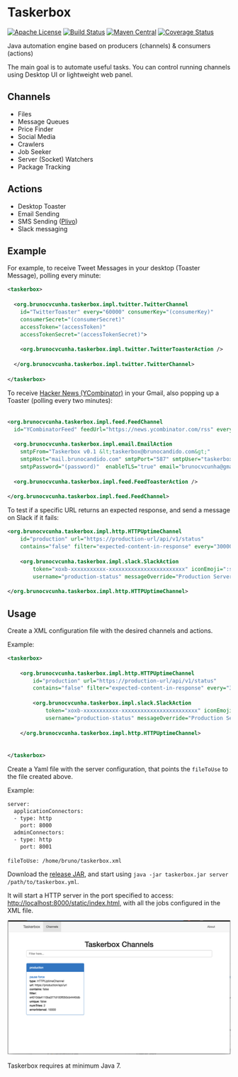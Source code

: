 Taskerbox
========

[![Apache License](http://img.shields.io/badge/license-ASL-blue.svg)](https://github.com/brunocvcunha/taskerbox/blob/master/LICENSE)
[![Build Status](https://travis-ci.org/brunocvcunha/taskerbox.svg)](https://travis-ci.org/brunocvcunha/taskerbox)
[![Maven Central](https://maven-badges.herokuapp.com/maven-central/org.brunocvcunha.taskerbox/taskerbox/badge.svg)](https://maven-badges.herokuapp.com/maven-central/org.brunocvcunha.taskerbox/taskerbox)
[![Coverage Status](https://coveralls.io/repos/github/brunocvcunha/taskerbox/badge.svg?branch=master)](https://coveralls.io/github/brunocvcunha/taskerbox?branch=master)

Java automation engine based on producers (channels) &amp; consumers (actions)

The main goal is to automate useful tasks. You can control running channels using Desktop UI or lightweight web panel.

Channels
--------
- Files
- Message Queues
- Price Finder
- Social Media
- Crawlers
- Job Seeker
- Server (Socket) Watchers
- Package Tracking

Actions
--------
- Desktop Toaster
- Email Sending
- SMS Sending ([Plivo](https://www.plivo.com/))
- Slack messaging


Example
--------

For example, to receive Tweet Messages in your desktop (Toaster Message), polling every minute:
```xml
<taskerbox>

  <org.brunocvcunha.taskerbox.impl.twitter.TwitterChannel
    id="TwitterToaster" every="60000" consumerKey="(consumerKey)"
    consumerSecret="(consumerSecret)"
    accessToken="(accessToken)"
    accessTokenSecret="(accessTokenSecret)">

    <org.brunocvcunha.taskerbox.impl.twitter.TwitterToasterAction />

  </org.brunocvcunha.taskerbox.impl.twitter.TwitterChannel>

</taskerbox>

```

To receive [Hacker News (YCombinator)](https://news.ycombinator.com/) in your Gmail, also popping up a Toaster (polling every two minutes):
```xml

<org.brunocvcunha.taskerbox.impl.feed.FeedChannel
  id="YCombinatorFeed" feedUrl="https://news.ycombinator.com/rss" every="120000">

  <org.brunocvcunha.taskerbox.impl.email.EmailAction
    smtpFrom="Taskerbox v0.1 &lt;taskerbox@brunocandido.com&gt;"
    smtpHost="mail.brunocandido.com" smtpPort="587" smtpUser="taskerbox@brunocandido.com"
    smtpPassword="(password)"  enableTLS="true" email="brunocvcunha@gmail.com" />

  <org.brunocvcunha.taskerbox.impl.feed.FeedToasterAction />

</org.brunocvcunha.taskerbox.impl.feed.FeedChannel>

```

To test if a specific URL returns an expected response, and send a message on Slack if it fails:

```xml
<org.brunocvcunha.taskerbox.impl.http.HTTPUptimeChannel
	id="production" url="https://production-url/api/v1/status"
	contains="false" filter="expected-content-in-response" every="300000" numTries="2">

	<org.brunocvcunha.taskerbox.impl.slack.SlackAction
		token="xoxb-xxxxxxxxxxx-xxxxxxxxxxxxxxxxxxxxxxxx" iconEmoji=":see_no_evil:" slackChannel="#production"
		username="production-status" messageOverride="Production Server is down. Please check https://production-url/"/>

</org.brunocvcunha.taskerbox.impl.http.HTTPUptimeChannel>

```

Usage
--------

Create a XML configuration file with the desired channels and actions.

Example:
```xml
<taskerbox>
		
	<org.brunocvcunha.taskerbox.impl.http.HTTPUptimeChannel
		id="production" url="https://production-url/api/v1/status"
		contains="false" filter="expected-content-in-response" every="300000" numTries="2">
	
		<org.brunocvcunha.taskerbox.impl.slack.SlackAction
			token="xoxb-xxxxxxxxxxx-xxxxxxxxxxxxxxxxxxxxxxxx" iconEmoji=":see_no_evil:" slackChannel="#production"
			username="production-status" messageOverride="Production Server is down. Please check https://production-url/"/>
	
	</org.brunocvcunha.taskerbox.impl.http.HTTPUptimeChannel>


</taskerbox>
```

Create a Yaml file with the server configuration, that points the `fileToUse` to the file created above.

Example:
```
server:
  applicationConnectors:
  - type: http 
    port: 8000
  adminConnectors:
  - type: http
    port: 8001

fileToUse: /home/bruno/taskerbox.xml
```




Download the [release JAR](https://github.com/brunocvcunha/taskerbox/releases), and start using `java -jar taskerbox.jar server /path/to/taskerbox.yml`.

It will start a HTTP server in the port specified to access: [http://localhost:8000/static/index.html](http://localhost:8000/static/index.html), with all the jobs configured in the XML file.

![Sample Screenshot](https://github.com/brunocvcunha/taskerbox/blob/master/.meta/ss.png?raw=true)



Taskerbox requires at minimum Java 7.

